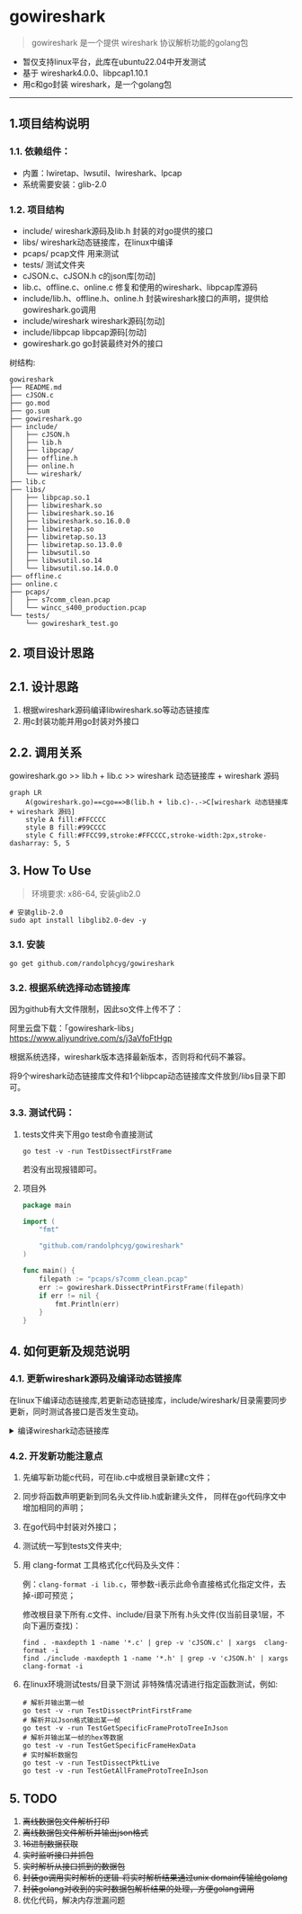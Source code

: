 # gowireshark

> gowireshark 是一个提供 wireshark 协议解析功能的golang包

- 暂仅支持linux平台，此库在ubuntu22.04中开发测试
- 基于 wireshark4.0.0、libpcap1.10.1
- 用c和go封装 wireshark，是一个golang包
---
## 1.项目结构说明

### 1.1. 依赖组件：
- 内置：lwiretap、lwsutil、lwireshark、lpcap
- 系统需要安装：glib-2.0

### 1.2. 项目结构

- include/ wireshark源码及lib.h 封装的对go提供的接口
- libs/ wireshark动态链接库，在linux中编译
- pcaps/ pcap文件 用来测试
- tests/ 测试文件夹
- cJSON.c、cJSON.h c的json库[勿动]
- lib.c、offline.c、online.c 修复和使用的wireshark、libpcap库源码
- include/lib.h、offline.h、online.h 封装wireshark接口的声明，提供给gowireshark.go调用
- include/wireshark wireshark源码[勿动]
- include/libpcap libpcap源码[勿动]
- gowireshark.go go封装最终对外的接口

树结构:
```
gowireshark
├── README.md
├── cJSON.c
├── go.mod
├── go.sum
├── gowireshark.go
├── include/
│   ├── cJSON.h
│   ├── lib.h
│   ├── libpcap/
│   ├── offline.h
│   ├── online.h
│   └── wireshark/
├── lib.c
├── libs/
│   ├── libpcap.so.1
│   ├── libwireshark.so
│   ├── libwireshark.so.16
│   ├── libwireshark.so.16.0.0
│   ├── libwiretap.so
│   ├── libwiretap.so.13
│   ├── libwiretap.so.13.0.0
│   ├── libwsutil.so
│   ├── libwsutil.so.14
│   └── libwsutil.so.14.0.0
├── offline.c
├── online.c
├── pcaps/
│   ├── s7comm_clean.pcap
│   └── wincc_s400_production.pcap
└── tests/
    └── gowireshark_test.go
```

## 2. 项目设计思路

## 2.1. 设计思路

1. 根据wireshark源码编译libwireshark.so等动态链接库
2. 用c封装功能并用go封装对外接口

## 2.2. 调用关系

gowireshark.go >> lib.h + lib.c >> wireshark 动态链接库 + wireshark 源码 

```mermaid
graph LR
    A(gowireshark.go)==cgo==>B(lib.h + lib.c)-.->C[wireshark 动态链接库 + wireshark 源码]
    style A fill:#FFCCCC
    style B fill:#99CCCC
    style C fill:#FFCC99,stroke:#FFCCCC,stroke-width:2px,stroke-dasharray: 5, 5
```

## 3. How To Use

> 环境要求: x86-64, 安装glib2.0

```shell
# 安装glib-2.0
sudo apt install libglib2.0-dev -y
```

### 3.1. 安装

```shell
go get github.com/randolphcyg/gowireshark
```

### 3.2. 根据系统选择动态链接库

因为github有大文件限制，因此so文件上传不了：

阿里云盘下载：「gowireshark-libs」https://www.aliyundrive.com/s/j3aVfoFtHgp

根据系统选择，wireshark版本选择最新版本，否则将和代码不兼容。

将9个wireshark动态链接库文件和1个libpcap动态链接库文件放到/libs目录下即可。

### 3.3. 测试代码：

1. tests文件夹下用go test命令直接测试
   ```shell
   go test -v -run TestDissectFirstFrame
   ```
   若没有出现报错即可。

2. 项目外
   ```go
   package main
   
   import (
       "fmt"
   
       "github.com/randolphcyg/gowireshark"
   )
   
   func main() {
       filepath := "pcaps/s7comm_clean.pcap"
       err := gowireshark.DissectPrintFirstFrame(filepath)
       if err != nil {
           fmt.Println(err)
       }
   }
   ```

## 4. 如何更新及规范说明

### 4.1. 更新wireshark源码及编译动态链接库

在linux下编译动态链接库,若更新动态链接库，include/wireshark/目录需要同步更新，同时测试各接口是否发生变动。

<details>
<summary>编译wireshark动态链接库</summary>

```
在/opt目录下操作
cd /opt/

下载
wget https://2.na.dl.wireshark.org/src/wireshark-4.0.0.tar.xz

解压并修改文件夹名
tar -xvf wireshark-4.0.0.tar.xz
mv wireshark-4.0.0 wireshark

到wireshark目录下
cd wireshark/

-------------环境中编译所需的依赖-----------------------------------

[仅测试] 输出日志有爆红则解决依赖问题，到qt5时忽略报错，删除CMakeCache.txt、CMakeFiles/
cmake -LH ./

若没有cmake3.20以上版本请安装
wget https://cmake.org/files/LatestRelease/cmake-3.24.2.tar.gz
sudo tar -xzf cmake-3.24.2.tar.gz
cd cmake-3.24.2/
sudo ./bootstrap
sudo apt install build-essential -y

若显示openssl未安装则执行
sudo apt install libssl-dev  -y
sudo make
sudo make install
cmake --version

需要安装的依赖
apt install libgcrypt-dev -y
apt install libc-ares-dev -y
apt install flex -y
apt install qtbase5-dev -y
apt install qttools5-dev-tools -y
apt install qttools5-dev -y
apt install qtmultimedia5-dev -y

看到qt5报错时候 其实没必要安装 直接走下一步就可以了 Qt5Multimedia 的错误不用管
其他可能的依赖
apt install libglib2.0-dev -y
apt install libssl-dev -y
apt install ninja-build -y
apt install pcaputils -y
apt install libpcap-dev -y

-------------环境中编译所需的依赖-----------------------------------

解决完依赖问题，删除之前测试用生成的文件
rm ../CMakeCache.txt
rm -rf ../CMakeFiles/

创建目录
mkdir build
cd build

构建[生产用]
cmake -G Ninja -DCMAKE_BUILD_TYPE=Release -DBUILD_wireshark=off -DENABLE_LUA=off ..

编译(时间较长)
ninja

编译成功进入run目录下查看编译好的动态链接库
cd run/

查看，出现so后缀的动态链接库即可
ls -lh

将动态链接库移动到libs目录下 一共是9个(如果之前有旧版本的记得将旧版本的删除)
cd 项目根目录/libs/
cp/opt/wireshark/build/run/lib*so* .

先删除因为编译被污染的文件夹
rm -rf /opt/wireshark/build/

将源码替换到include/wireshark
cp /opt/wireshark/ 项目根目录/include/wireshark/

查看项目目录结构(项目跟目录上一层执行)
tree -L 2 -F gowireshark
```
</details>

### 4.2. 开发新功能注意点
   
1. 先编写新功能c代码，可在lib.c中或根目录新建c文件；
2. 同步将函数声明更新到同名头文件lib.h或新建头文件， 同样在go代码序文中增加相同的声明；
3. 在go代码中封装对外接口；
4. 测试统一写到tests文件夹中;
5. 用 clang-format 工具格式化c代码及头文件：
    
   例：`clang-format -i lib.c`，带参数-i表示此命令直接格式化指定文件，去掉-i即可预览；

   修改根目录下所有.c文件、include/目录下所有.h头文件(仅当前目录1层，不向下遍历查找)：
   ```shell
   find . -maxdepth 1 -name '*.c' | grep -v 'cJSON.c' | xargs  clang-format -i
   find ./include -maxdepth 1 -name '*.h' | grep -v 'cJSON.h' | xargs  clang-format -i
   ```
6. 在linux环境测试tests/目录下测试
   非特殊情况请进行指定函数测试，例如:
   ```shell
   # 解析并输出第一帧
   go test -v -run TestDissectPrintFirstFrame
   # 解析并以Json格式输出某一帧
   go test -v -run TestGetSpecificFrameProtoTreeInJson
   # 解析并输出某一帧的hex等数据
   go test -v -run TestGetSpecificFrameHexData
   # 实时解析数据包
   go test -v -run TestDissectPktLive
   go test -v -run TestGetAllFrameProtoTreeInJson
   ```

## 5. TODO

1. ~~离线数据包文件解析打印~~
2. ~~离线数据包文件解析并输出json格式~~
3. ~~16进制数据获取~~
4. ~~实时监听接口并抓包~~
5. ~~实时解析从接口抓到的数据包~~
6. ~~封装go调用实时解析的逻辑-将实时解析结果通过unix domain传输给golang~~
7. ~~封装golang对收到的实时数据包解析结果的处理，方便golang调用~~
8. 优化代码，解决内存泄漏问题
